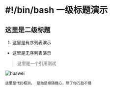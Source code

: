 # #!/bin/bash 一级标题演示
## 这里是二级标题

1. 这里是有序列表演示

- 这里是无序列表演示

> 这里是一个引用测试

![huawei](http://www.huawei.com/Assets/CBG/img/logo.png)

`这里是代码框测，
是劫是缘随我心，除了你万敌不侵`
